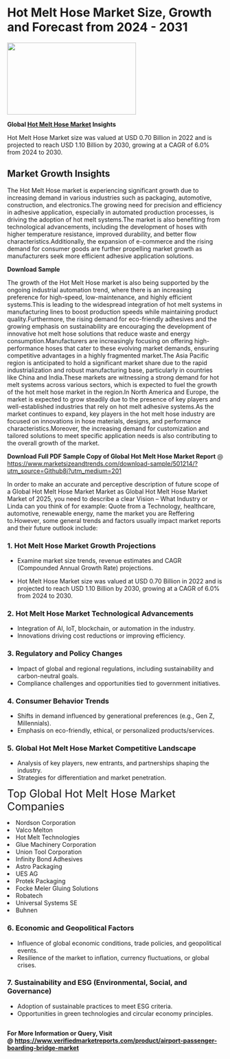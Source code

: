 <H1>Hot Melt Hose Market Size, Growth and Forecast from 2024 - 2031</H1><img class="aligncenter size-medium wp-image-584254" src="https://thirdeyenews.in/wp-content/uploads/2024/09/Global-Market-Research-300x168.jpeg" alt="" width="300" height="168" /><p><strong>Global&nbsp;<a href="https://www.marketsizeandtrends.com/download-sample/501214/?utm_source=Github8j?utm_medium=201">Hot Melt Hose Market</a> Insights</strong></p><p>Hot Melt Hose Market size was valued at USD 0.70 Billion in 2022 and is projected to reach USD 1.10 Billion by 2030, growing at a CAGR of 6.0% from 2024 to 2030.</p><p><h2>Market Growth Insights</h2> <p>The Hot Melt Hose market is experiencing significant growth due to increasing demand in various industries such as packaging, automotive, construction, and electronics.The growing need for precision and efficiency in adhesive application, especially in automated production processes, is driving the adoption of hot melt systems.The market is also benefiting from technological advancements, including the development of hoses with higher temperature resistance, improved durability, and better flow characteristics.Additionally, the expansion of e-commerce and the rising demand for consumer goods are further propelling market growth as manufacturers seek more efficient adhesive application solutions.</p> <p><strong>Download Sample</strong></p> <p>The growth of the Hot Melt Hose market is also being supported by the ongoing industrial automation trend, where there is an increasing preference for high-speed, low-maintenance, and highly efficient systems.This is leading to the widespread integration of hot melt systems in manufacturing lines to boost production speeds while maintaining product quality.Furthermore, the rising demand for eco-friendly adhesives and the growing emphasis on sustainability are encouraging the development of innovative hot melt hose solutions that reduce waste and energy consumption.Manufacturers are increasingly focusing on offering high-performance hoses that cater to these evolving market demands, ensuring competitive advantages in a highly fragmented market.The Asia Pacific region is anticipated to hold a significant market share due to the rapid industrialization and robust manufacturing base, particularly in countries like China and India.These markets are witnessing a strong demand for hot melt systems across various sectors, which is expected to fuel the growth of the hot melt hose market in the region.In North America and Europe, the market is expected to grow steadily due to the presence of key players and well-established industries that rely on hot melt adhesive systems.As the market continues to expand, key players in the hot melt hose industry are focused on innovations in hose materials, designs, and performance characteristics.Moreover, the increasing demand for customization and tailored solutions to meet specific application needs is also contributing to the overall growth of the market.<p><span class=""><strong>Download Full PDF Sample Copy of Global Hot Melt Hose Market Report</strong> @ <a href="https://www.marketsizeandtrends.com/download-sample/501214/?utm_source=Github8j?utm_medium=201" target="_blank">https://www.marketsizeandtrends.com/download-sample/501214/?utm_source=Github8j?utm_medium=201</a></span></p><p>In order to make an accurate and perceptive description of future scope of a Global&nbsp;Hot Melt Hose Market Market as Global&nbsp;Hot Melt Hose Market Market of 2025, you need to describe a clear Vision &ndash; What Industry or Linda can you think of for example: Quote from a Technology, healthcare, automotive, renewable energy, name the market you are Reffering to.However, some general trends and factors usually impact market reports and their future outlook include:</p><h3>1.&nbsp;<strong>Hot Melt Hose Market Growth Projections</strong></h3><ul><li>Examine market size trends, revenue estimates and CAGR (Compounded Annual Growth Rate) projections.</li><li><p>Hot Melt Hose Market size was valued at USD 0.70 Billion in 2022 and is projected to reach USD 1.10 Billion by 2030, growing at a CAGR of 6.0% from 2024 to 2030.</p></li></ul><h3>2.&nbsp;<strong>Hot Melt Hose Market Technological Advancements</strong></h3><ul><li>Integration of AI, IoT, blockchain, or automation in the industry.</li><li>Innovations driving cost reductions or improving efficiency.</li></ul><h3>3.&nbsp;<strong>Regulatory and Policy Changes</strong></h3><ul><li>Impact of global and regional regulations, including sustainability and carbon-neutral goals.</li><li>Compliance challenges and opportunities tied to government initiatives.</li></ul><h3>4.&nbsp;<strong>Consumer Behavior Trends</strong></h3><ul><li>Shifts in demand influenced by generational preferences (e.g., Gen Z, Millennials).</li><li>Emphasis on eco-friendly, ethical, or personalized products/services.</li></ul><h3>5.&nbsp;<strong>Global Hot Melt Hose Market Competitive Landscape</strong></h3><ul><li>Analysis of key players, new entrants, and partnerships shaping the industry.</li><li>Strategies for differentiation and market penetration.</li></ul><p data-pm-slice="1 1 []"><span style="color: inherit; font-family: inherit; font-size: 25px;">Top Global Hot Melt Hose Market Companies</span></p><div class="" data-test-id=""><p><li>Nordson Corporation</li><li> Valco Melton</li><li> Hot Melt Technologies</li><li> Glue Machinery Corporation</li><li> Union Tool Corporation</li><li> Infinity Bond Adhesives</li><li> Astro Packaging</li><li> UES AG</li><li> Protek Packaging</li><li> Focke Meler Gluing Solutions</li><li> Robatech</li><li> Universal Systems SE</li><li> Buhnen</li></p></div><h3>6.&nbsp;<strong>Economic and Geopolitical Factors</strong></h3><ul><li>Influence of global economic conditions, trade policies, and geopolitical events.</li><li>Resilience of the market to inflation, currency fluctuations, or global crises.</li></ul><h3>7.&nbsp;<strong>Sustainability and ESG (Environmental, Social, and Governance)</strong></h3><ul><li>Adoption of sustainable practices to meet ESG criteria.</li><li>Opportunities in green technologies and circular economy principles.</li></ul><h2><strong style="font-size: 14px;">For More Information or Query, Visit @&nbsp;</strong><a style="background-color: #ffffff; font-size: 14px;" href="https://www.marketsizeandtrends.com/report/hot-melt-hose-market/" target="_blank">https://www.verifiedmarketreports.com/product/airport-passenger-boarding-bridge-market</a></h2>